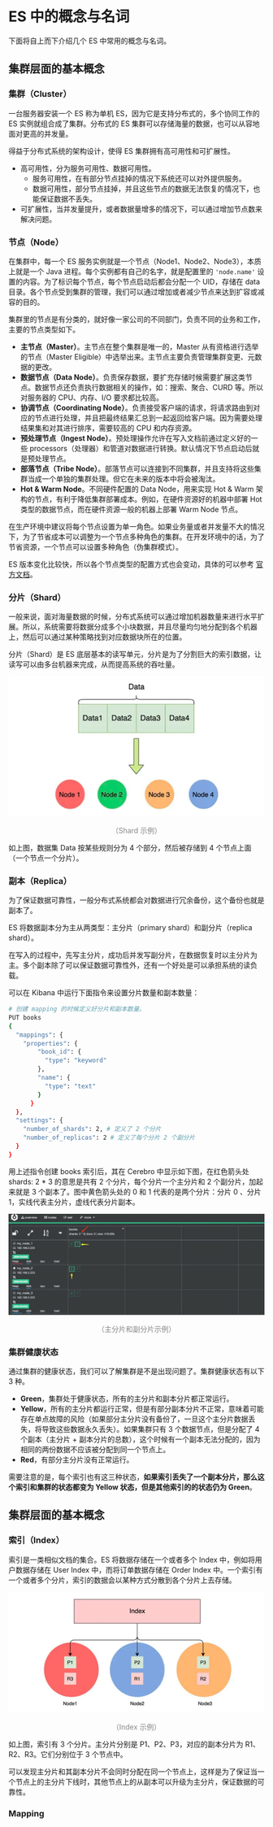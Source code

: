 # ES 中的概念与名词

下面将自上而下介绍几个 ES 中常用的概念与名词。

## 集群层面的基本概念

### 集群（Cluster）

一台服务器安装一个 ES 称为单机 ES，因为它是支持分布式的，多个协同工作的 ES 实例就组合成了集群。分布式的 ES 集群可以存储海量的数据，也可以从容地面对更高的并发量。

得益于分布式系统的架构设计，使得 ES 集群拥有高可用性和可扩展性。

* 高可用性，分为服务可用性、数据可用性。
  * 服务可用性，在有部分节点挂掉的情况下系统还可以对外提供服务。
  * 数据可用性，部分节点挂掉，并且这些节点的数据无法恢复的情况下，也能保证数据不丢失。
* 可扩展性，当并发量提升，或者数据量增多的情况下，可以通过增加节点数来解决问题。

### 节点（Node）

在集群中，每一个 ES 服务实例就是一个节点（Node1、Node2、Node3），本质上就是一个 Java 进程。每个实例都有自己的名字，就是配置里的 `'node.name'` 设置的内容。为了标识每个节点，每个节点启动后都会分配一个 UID，存储在 data 目录。各个节点受到集群的管理，我们可以通过增加或者减少节点来达到扩容或减容的目的。

集群里的节点是有分类的，就好像一家公司的不同部门，负责不同的业务和工作，主要的节点类型如下。

* **主节点（Master）**。主节点在整个集群是唯一的，Master 从有资格进行选举的节点（Master Eligible）中选举出来。主节点主要负责管理集群变更、元数据的更改。
* **数据节点（Data Node）**。负责保存数据，要扩充存储时候需要扩展这类节点。数据节点还负责执行数据相关的操作，如：搜索、聚合、CURD 等。所以对服务器的 CPU、内存、I/O 要求都比较高。
* **协调节点（Coordinating Node）**。负责接受客户端的请求，将请求路由到对应的节点进行处理，并且把最终结果汇总到一起返回给客户端。因为需要处理结果集和对其进行排序，需要较高的 CPU 和内存资源。
* **预处理节点（Ingest Node）**。预处理操作允许在写入文档前通过定义好的一些 processors（处理器）和管道对数据进行转换。默认情况下节点启动后就是预处理节点。
* **部落节点（Tribe Node）**。部落节点可以连接到不同集群，并且支持将这些集群当成一个单独的集群处理。但它在未来的版本中将会被淘汰。
* **Hot & Warm Node**。不同硬件配置的 Data Node，用来实现 Hot & Warm 架构的节点，有利于降低集群部署成本。例如，在硬件资源好的机器中部署 Hot 类型的数据节点，而在硬件资源一般的机器上部署 Warm Node 节点。

在生产环境中建议将每个节点设置为单一角色。如果业务量或者并发量不大的情况下，为了节省成本可以调整为一个节点多种角色的集群。在开发环境中的话，为了节省资源，一个节点可以设置多种角色（伪集群模式）。

ES 版本变化比较快，所以各个节点类型的配置方式也会变动，具体的可以参考 [官方文档](https://www.elastic.co/guide/en/elasticsearch/reference/7.13/modules-node.html)。

### 分片（Shard）

一般来说，面对海量数据的时候，分布式系统可以通过增加机器数量来进行水平扩展。所以，系统需要将数据分成多个小块数据，并且尽量均匀地分配到各个机器上，然后可以通过某种策略找到对应数据块所在的位置。

分片（Shard）是 ES 底层基本的读写单元，分片是为了分割巨大的索引数据，让读写可以由多台机器来完成，从而提高系统的吞吐量。

<div style="text-align: center;">
  <img src="./assets/shard.jpg" alt="Shard 示例">
  <p style="text-align: center; color: #888;">（Shard 示例）</p>
</div>

如上图，数据集 Data 按某些规则分为 4 个部分，然后被存储到 4 个节点上面（一个节点一个分片）。

### 副本（Replica）

为了保证数据可靠性，一般分布式系统都会对数据进行冗余备份，这个备份也就是副本了。

ES 将数据副本分为主从两类型：主分片（primary shard）和副分片（replica shard）。

在写入的过程中，先写主分片，成功后并发写副分片，在数据恢复时以主分片为主。多个副本除了可以保证数据可靠性外，还有一个好处是可以承担系统的读负载。

可以在 Kibana 中运行下面指令来设置分片数量和副本数量：

```bash
# 创建 mapping 的时候定义好分片和副本数量。
PUT books
{
  "mappings": {
    "properties": {
        "book_id": {
          "type": "keyword"
        },
        "name": {
          "type": "text"
        }
      }
  },
  "settings": {
    "number_of_shards": 2, # 定义了 2 个分片
    "number_of_replicas": 2 # 定义了每个分片 2 个副分片
  }
}
```

用上述指令创建 books 索引后，其在 Cerebro 中显示如下图，在红色箭头处 shards: 2 * 3 的意思是共有 2 个分片，每个分片一个主分片和 2 个副分片，加起来就是 3 个副本了。图中黄色箭头处的 0 和 1 代表的是两个分片：分片 0 、分片 1，实线代表主分片，虚线代表分片副本。

<div style="text-align: center;">
  <img src="./assets/shards-and-replicas.jpg" alt="主分片和副分片示例">
  <p style="text-align: center; color: #888;">（主分片和副分片示例）</p>
</div>

### 集群健康状态

通过集群的健康状态，我们可以了解集群是不是出现问题了。集群健康状态有以下 3 种。

* **Green**，集群处于健康状态，所有的主分片和副本分片都正常运行。
* **Yellow**，所有的主分片都运行正常，但是有部分副本分片不正常，意味着可能存在单点故障的风险（如果部分主分片没有备份了，一旦这个主分片数据丢失，将导致这些数据永久丢失）。如果集群只有 3 个数据节点，但是分配了 4 个副本（主分片 + 副本分片的总数），这个时候有一个副本无法分配的，因为相同的两份数据不应该被分配到同一个节点上。
* **Red**，有部分主分片没有正常运行。

需要注意的是，每个索引也有这三种状态，**如果索引丢失了一个副本分片，那么这个索引和集群的状态都变为 Yellow 状态，但是其他索引的的状态仍为 Green**。

## 集群层面的基本概念

### 索引（Index）

索引是一类相似文档的集合。ES 将数据存储在一个或者多个 Index 中，例如将用户数据存储在 User Index 中，而将订单数据存储在 Order Index 中。一个索引有一个或者多个分片，索引的数据会以某种方式分散到各个分片上去存储。

<div style="text-align: center;">
  <img src="./assets/index.jpg" alt="Index 示例">
  <p style="text-align: center; color: #888;">（Index 示例）</p>
</div>

如上图，索引有 3 个分片。主分片分别是 P1、P2、P3，对应的副本分片为 R1、R2、R3。它们分别位于 3 个节点中。

可以发现主分片和其副本分片不会同时分配在同一个节点上，这样是为了保证当一个节点上的主分片下线时，其他节点上的从副本可以升级为主分片，保证数据的可靠性。

### Mapping
